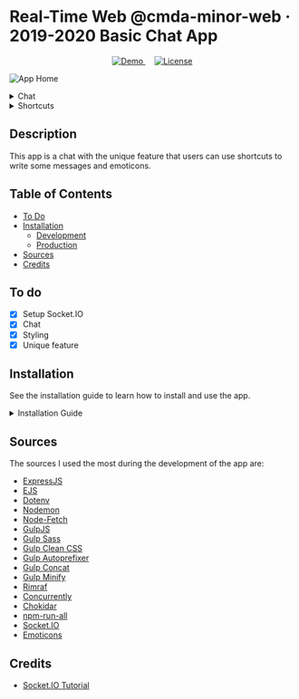 # Real-Time Web @cmda-minor-web · 2019-2020 Basic Chat App

<p align="center">
  <a href="">
    <img src="https://img.shields.io/badge/demo-LIVE-brightgreen.svg?style=flat-square" alt="Demo">
  </a>
  &nbsp;&nbsp;&nbsp;
  <a href="https://github.com/MarjoleinAardewijn/real-time-web-1920/blob/master/LICENSE.txt">
    <img src="https://img.shields.io/badge/license-MIT-brightgreen.svg?style=flat-square" alt="License">
  </a>
</p>

![App Home](https://user-images.githubusercontent.com/23479038/78683379-7ee9f480-78ef-11ea-9c2c-ec378e58d709.png "App Home")

<details>
    <summary>Chat</summary>
    
![App Chat](https://user-images.githubusercontent.com/23479038/78683386-80b3b800-78ef-11ea-91a4-82b964058fae.png "App Chat")
</details>

<details>
    <summary>Shortcuts</summary>

![App Shortcuts](https://user-images.githubusercontent.com/23479038/78683389-83161200-78ef-11ea-816b-881cc722915f.png "App Shortcuts")
</details>

## Description

This app is a chat with the unique feature that users can use shortcuts to write some messages and emoticons.

## Table of Contents

* [To Do](#To-do)
* [Installation](#Installation)
  * [Development](#Development)
  * [Production](#Production)
* [Sources](#Sources)
* [Credits](#Credits)

## To do

- [x] Setup Socket.IO
- [x] Chat
- [x] Styling
- [x] Unique feature

## Installation

See the installation guide to learn how to install and use the app.

<details>
    <summary>Installation Guide</summary>

Go via the terminal to the folder you want the project to be placed:

```
    cd Path/To/Folder
```

Clone the repository and go to the project folder:

```
    git clone https://github.com/MarjoleinAardewijn/real-time-web-1920.git && cd real-time-web-1920
```

After cloning the project go to the docs folder:

```
    cd docs
```

Install npm:

```
    npm init
```

Install all the dependencies:

```
    npm install
```

### Development

When in development, run the following command to watch the changes:

```
    npm run dev:watch
```

In you browser. go to:

```
   localhost:5000 
```

### Production

When the app the finished use Heroku to deploy it.

First, login to Heroku:
```
    heroku login
```

Deploy the app by creating a new domain on Heroku. Heroku generates a random name for your app.
```
    heroku create
```

Clone the repository:
```
    heroku git:remote -a name-of-the-app
```

Push master branch to Heroku:
```
    git add .
    git commit -m "Heroku"
    git push heroku master
```

Open the app in your browser to check if everything went well:
```
    heroku open
```

To see the logs when something went wrong, run the following command:
```
    heroku logs --tail
```
</details>

## Sources

The sources I used the most during the development of the app are:
- [ExpressJS](https://expressjs.com/)
- [EJS](https://ejs.co/)
- [Dotenv](https://www.npmjs.com/package/dotenv)
- [Nodemon](https://nodemon.io/)
- [Node-Fetch](https://www.npmjs.com/package/node-fetch)
- [GulpJS](https://gulpjs.com/docs/en/getting-started/quick-start)
- [Gulp Sass](https://www.npmjs.com/package/gulp-sass)
- [Gulp Clean CSS](https://www.npmjs.com/package/gulp-clean-css)
- [Gulp Autoprefixer](https://www.npmjs.com/package/gulp-autoprefixer)
- [Gulp Concat](https://www.npmjs.com/package/gulp-concat)
- [Gulp Minify](https://www.npmjs.com/package/gulp-minify)
- [Rimraf](https://www.npmjs.com/package/rimraf)
- [Concurrently](https://www.npmjs.com/package/concurrently)
- [Chokidar](https://www.npmjs.com/package/chokidar-cli)
- [npm-run-all](https://www.npmjs.com/package/npm-run-all)
- [Socket.IO](https://socket.io/)
- [Emoticons](https://fsymbols.com/emoticons/#all_cats)

## Credits

- [Socket.IO Tutorial](https://socket.io/get-started/chat/)

